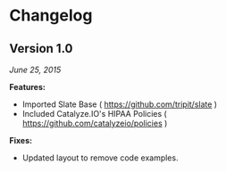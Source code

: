 # Changelog

## Version 1.0

*June 25, 2015*

**Features:**

- Imported Slate Base ( https://github.com/tripit/slate )
- Included Catalyze.IO's HIPAA Policies ( https://github.com/catalyzeio/policies )

**Fixes:**

- Updated layout to remove code examples.


